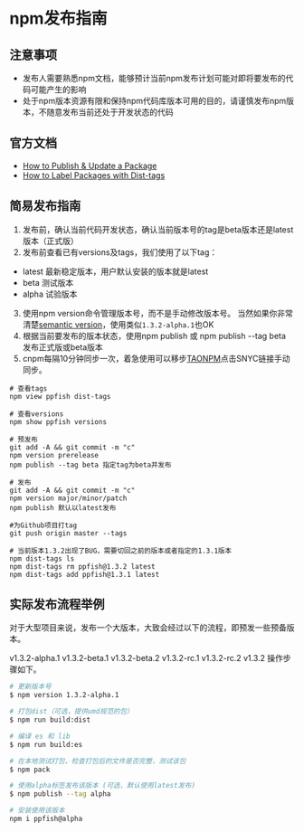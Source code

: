 # npm发布指南

## 注意事项
- 发布人需要熟悉npm文档，能够预计当前npm发布计划可能对即将要发布的代码可能产生的影响
- 处于npm版本资源有限和保持npm代码库版本可用的目的，请谨慎发布npm版本，不随意发布当前还处于开发状态的代码

## 官方文档
- [How to Publish & Update a Package](https://docs.npmjs.com/getting-started/publishing-npm-packages)
- [How to Label Packages with Dist-tags](https://docs.npmjs.com/getting-started/using-tags)

## 简易发布指南
1. 发布前，确认当前代码开发状态，确认当前版本号的tag是beta版本还是latest版本（正式版）
2. 发布前查看已有versions及tags，我们使用了以下tag：
  - latest 最新稳定版本，用户默认安装的版本就是latest
  - beta 测试版本
  - alpha 试验版本
3. 使用npm version命令管理版本号，而不是手动修改版本号。
当然如果你非常清楚[semantic version](https://docs.npmjs.com/misc/semver)，使用类似`1.3.2-alpha.1`也OK
4. 根据当前要发布的版本状态，使用npm publish 或 npm publish --tag beta 发布正式版或beta版本
5. cnpm每隔10分钟同步一次，着急使用可以移步[TAONPM](https://npm.taobao.org/package/ppfish)点击SNYC链接手动同步。

```bash****
# 查看tags
npm view ppfish dist-tags

# 查看versions
npm show ppfish versions

# 预发布
git add -A && git commit -m "c"
npm version prerelease
npm publish --tag beta 指定tag为beta并发布

# 发布
git add -A && git commit -m "c"
npm version major/minor/patch
npm publish 默认以latest发布

#为Github项目打tag
git push origin master --tags

# 当前版本1.3.2出现了BUG，需要切回之前的版本或者指定的1.3.1版本
npm dist-tags ls
npm dist-tags rm ppfish@1.3.2 latest
npm dist-tags add ppfish@1.3.1 latest
```

## 实际发布流程举例
对于大型项目来说，发布一个大版本，大致会经过以下的流程，即预发一些预备版本。

v1.3.2-alpha.1
v1.3.2-beta.1
v1.3.2-beta.2
v1.3.2-rc.1
v1.3.2-rc.2
v1.3.2
操作步骤如下。

```bash
# 更新版本号
$ npm version 1.3.2-alpha.1

# 打包dist（可选，提供umd规范的包）
$ npm run build:dist

# 编译 es 和 lib
$ npm run build:es

# 在本地测试打包，检查打包后的文件是否完整，测试该包
$ npm pack

# 使用alpha标签发布该版本 (可选，默认使用latest发布)
$ npm publish --tag alpha

# 安装使用该版本
npm i ppfish@alpha
```
